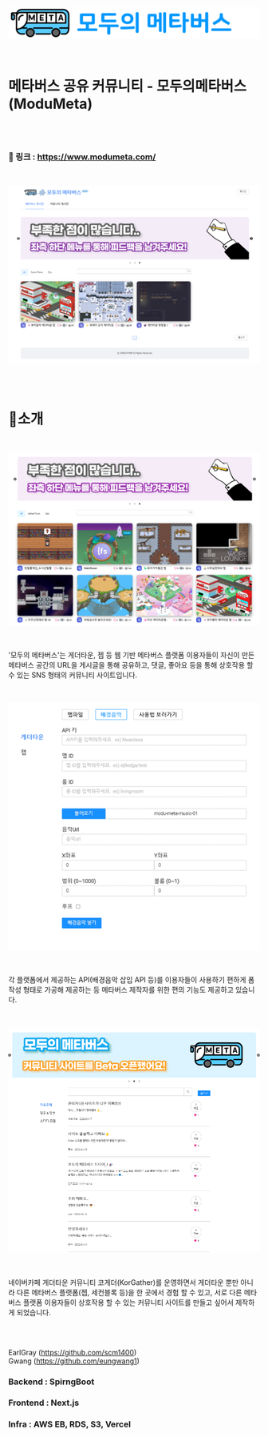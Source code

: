 



![](modumeta_logo.png)

<br/>

# 메타버스 공유 커뮤니티 - 모두의메타버스(ModuMeta)


<br/>
<br/>

### 🔗 링크 : https://www.modumeta.com/

<br/>

![](modu.png)

<br/>
<br/>
   
# 📌소개

<br/>

![](modumeta_main.png)

<br/>

'모두의 메타버스'는 게더타운, 젭 등 웹 기반 메타버스 플랫폼 이용자들이 자신이 만든 메타버스 공간의 URL을 게시글을 통해 공유하고, 댓글, 좋아요 등을 통해 상호작용 할 수 있는 SNS 형태의 커뮤니티 사이트입니다.

<br/>

![](modumeta_apifactory.png)

<br/>

각 플랫폼에서 제공하는 API(배경음악 삽입 API 등)를 이용자들이 사용하기 편하게 폼 작성 형태로 가공해 제공하는 등 메타버스 제작자를 위한 편의 기능도 제공하고 있습니다.

<br/>

![](modumeta_community.png)

<br/>

네이버카페 게더타운 커뮤니티 코게더(KorGather)를 운영하면서 게더타운 뿐만 아니라 다른 메타버스 플랫폼(젭, 세컨블록 등)을 한 곳에서 경험 할 수 있고, 서로 다른 메타버스 플랫폼 이용자들이 상호작용 할 수 있는 커뮤니티 사이트를 만들고 싶어서 제작하게 되었습니다.

<br/>
<br/>

EarlGray (https://github.com/scm1400)  
Gwang (https://github.com/eungwang1)

### Backend : SpirngBoot

### Frontend : Next.js

### Infra : AWS EB, RDS, S3, Vercel
